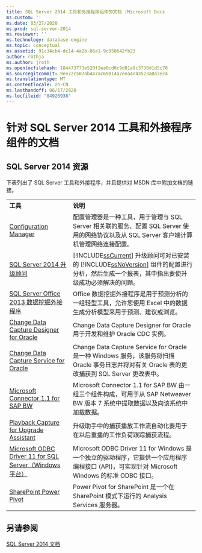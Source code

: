 ```yaml
---
title: SQL Server 2014 工具和外接程序组件的文档 |Microsoft Docs
ms.custom: ''
ms.date: 03/27/2020
ms.prod: sql-server-2014
ms.reviewer: ''
ms.technology: database-engine
ms.topic: conceptual
ms.assetid: 91c34cb4-dc14-4a2b-86a1-9c950642fb23
author: rothja
ms.author: jroth
ms.openlocfilehash: 184473773e520f2ea0cd0c9d01a9c3738d1d5c78
ms.sourcegitcommit: 9ee72c507ab447ac69014a7eea4e43523a0a3ec4
ms.translationtype: MT
ms.contentlocale: zh-CN
ms.lasthandoff: 06/17/2020
ms.locfileid: "84926938"
---
```

# <a name="documentation-for-sql-server-2014-tools-and-add-in-components"></a>针对 SQL Server 2014 工具和外接程序组件的文档
    
## <a name="sql-server-2014-resources"></a>SQL Server 2014 资源  
 下表列出了 SQL Server 工具和外接程序，并且提供对 MSDN 库中附加文档的链接。  
  
|||  
|-|-|  
|**工具**|**说明**|  
|[Configuration Manager](../relational-databases/sql-server-configuration-manager.md)|配置管理器是一种工具，用于管理与 SQL Server 相关联的服务、配置 SQL Server 使用的网络协议以及从 SQL Server 客户端计算机管理网络连接配置。|  
|[SQL Server 2014 升级顾问](../sql-server/install/sql-server-2014-upgrade-advisor.md)|[!INCLUDE[ssCurrent](../includes/sscurrent-md.md)] 升级顾问可对已安装的 [!INCLUDE[ssNoVersion](../includes/ssnoversion-md.md)] 组件的配置进行分析，然后生成一个报表，其中指出要使升级成功必须解决的问题。|  
|[SQL Server Office 2013 数据挖掘外接程序](https://go.microsoft.com/fwlink/?LinkId=299178)|Office 数据挖掘外接程序是用于预测分析的一组轻型工具，允许您使用 Excel 中的数据生成分析模型来用于预测、建议或浏览。|  
|[Change Data Capture Designer for Oracle](https://go.microsoft.com/fwlink/?LinkId=299179)|Change Data Capture Designer for Oracle 用于开发和维护 Oracle CDC 实例。|  
|[Change Data Capture Service for Oracle](https://go.microsoft.com/fwlink/?LinkId=299180)|Change Data Capture Service for Oracle 是一种 Windows 服务，该服务将扫描 Oracle 事务日志并将对有关 Oracle 表的更改捕获到 SQL Server 更改表中。|  
|[Microsoft Connector 1.1 for SAP BW](https://go.microsoft.com/fwlink/?LinkId=299181)|Microsoft Connector 1.1 for SAP BW 由一组三个组件构成，可用于从 SAP Netweaver BW 版本 7 系统中提取数据以及向该系统中加载数据。|  
|[Playback Capture for Upgrade Assistant](https://go.microsoft.com/fwlink/?LinkId=299182)|升级助手中的捕获播放工作流自动化要用于在以后重播的工作负荷跟踪捕获流程。|  
|[Microsoft ODBC Driver 11 for SQL Server（Windows 平台）](https://go.microsoft.com/fwlink/?LinkId=299183)|Microsoft ODBC Driver 11 for Windows 是一个独立的驱动程序，它提供一个应用程序编程接口 (API)，可实现针对 Microsoft Windows 的标准 ODBC 接口。|  
|[SharePoint Power Pivot](https://go.microsoft.com/fwlink/?LinkId=299184)|Power Pivot for SharePoint 是一个在 SharePoint 模式下运行的 Analysis Services 服务器。|  
  
## <a name="see-also"></a>另请参阅  
 [SQL Server 2014 文档](../2014-toc/index.yml)  
